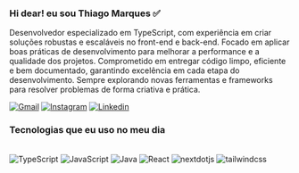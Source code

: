 ### Hi dear! eu sou Thiago Marques ✅

Desenvolvedor especializado em TypeScript, com experiência em criar soluções robustas e escaláveis no front-end e back-end. Focado em aplicar boas práticas de desenvolvimento para melhorar a performance e a qualidade dos projetos. Comprometido em entregar código limpo, eficiente e bem documentado, garantindo excelência em cada etapa do desenvolvimento. Sempre explorando novas ferramentas e frameworks para resolver problemas de forma criativa e prática.


[![Gmail](https://img.shields.io/badge/Gmail-D14836?style=for-the-badge&logo=gmail&logoColor=white)](https://tthiagoboia2911@gmail.com)
[![Instagram](https://img.shields.io/badge/Instagram-E4405F?style=for-the-badge&logo=instagram&logoColor=white)](https://www.instagram.com/thiag0_marquez/?next=%2F)
[![Linkedin](https://img.shields.io/badge/LinkedIn-0077B5?style=for-the-badge&logo=linkedin&logoColor=white)](https://www.linkedin.com/in/thiagoboia/)

### Tecnologias que eu uso no meu dia

<div style="display: inline_block"><br/>
 <img align"center" alt="TypeScript" src="https://img.shields.io/badge/TypeScript-007ACC?style=for-the-badge&logo=typescript&logoColor=white" />
 <img align"center" alt="JavaScript" src="https://img.shields.io/badge/JavaScript-323330?style=for-the-badge&logo=javascript&logoColor=F7DF1E" />
 <img align"center" alt="Java" src="https://img.shields.io/badge/Java-ED8B00?style=for-the-badge&logo=openjdk&logoColor=white" />
 <img align"center" alt="React" src="https://img.shields.io/badge/React-20232A?style=for-the-badge&logo=react&logoColor=61DAFB" />
 <img src="https://img.shields.io/badge/-Next_JS-black?style=for-the-badge&logoColor=white&logo=nextdotjs&color=000000" alt="nextdotjs" />
 <img src="https://img.shields.io/badge/-Tailwind_CSS-black?style=for-the-badge&logoColor=white&logo=tailwindcss&color=06B6D4" alt="tailwindcss" />
</div>



